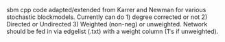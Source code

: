 sbm
cpp code adapted/extended from Karrer and Newman for various stochastic blockmodels. Currently can do 1) degree corrected or not 2) Directed or Undirected 3) Weighted (non-neg) or unweighted. Network should be fed in via edgelist (.txt) with a weight column (1's if unweighted). 

